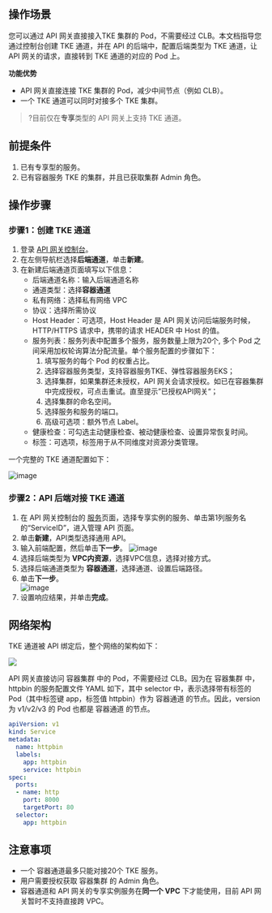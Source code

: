 ## 操作场景

您可以通过 API 网关直接接入TKE 集群的 Pod，不需要经过 CLB。本文档指导您通过控制台创建 TKE 通道，并在 API 的后端中，配置后端类型为 TKE 通道，让 API 网关的请求，直接转到 TKE 通道的对应的 Pod 上。

**功能优势**
- API 网关直接连接 TKE 集群的 Pod，减少中间节点（例如 CLB）。
- 一个 TKE 通道可以同时对接多个 TKE 集群。

>?目前仅在**专享**类型的 API 网关上支持 TKE 通道。

## 前提条件
1. 已有专享型的服务。
2. 已有容器服务 TKE 的集群，并且已获取集群 Admin 角色。

## 操作步骤
### 步骤1：创建 TKE 通道

1. 登录 [API 网关控制台](https://console.cloud.tencent.com/apigateway/index)。
2. 在左侧导航栏选择**后端通道**，单击**新建**。
3. 在新建后端通道页面填写以下信息： 
   - 后端通道名称：输入后端通道名称
   - 通道类型：选择**容器通道**
   - 私有网络：选择私有网络 VPC
   - 协议：选择所需协议
   - Host Header：可选项，Host Header 是 API 网关访问后端服务时候，HTTP/HTTPS 请求中，携带的请求 HEADER 中 Host 的值。
   - 服务列表：服务列表中配置多个服务，服务数量上限为20个, 多个 Pod 之间采用加权轮询算法分配流量。单个服务配置的步骤如下：
     1. 填写服务的每个 Pod 的权重占比。
     2. 选择容器服务类型，支持容器服务TKE、弹性容器服务EKS；
     3. 选择集群，如果集群还未授权，API 网关会请求授权。如已在容器集群中完成授权，可点击重试。直至提示”已授权API网关“；
     4. 选择集群的命名空间。
     5. 选择服务和服务的端口。
     6. 高级可选项：额外节点 Label。
   - 健康检查：可勾选主动健康检查、被动健康检查、设置异常恢复时间。
   - 标签：可选项，标签用于从不同维度对资源分类管理。

一个完整的 TKE 通道配置如下：

![image](https://user-images.githubusercontent.com/128894590/227708218-f113c8ac-f2fa-4b9d-98b9-199eaafeaede.png)


### 步骤2：API 后端对接 TKE 通道
1. 在 API 网关控制台的 [服务](https://console.cloud.tencent.com/apigateway/service)页面，选择专享实例的服务、单击第1列服务名的“ServiceID”，进入管理 API 页面。
2. 单击**新建**，API类型选择通用 API。
3. 输入前端配置，然后单击**下一步**。
![image](https://user-images.githubusercontent.com/128894590/227708638-3441e7ec-e16f-4956-b691-71bc6e112628.png)
4. 选择后端类型为 **VPC内资源**，选择VPC信息，选择对接方式。
5. 选择后端通道类型为 **容器通道**，选择通道、设置后端路径。
6. 单击**下一步**。  
	 ![image](https://user-images.githubusercontent.com/128894590/227709163-f2d8ea27-35c1-464b-9a8d-8eb0c5833a49.png)
5. 设置响应结果，并单击**完成**。

## 网络架构
TKE 通道被 API 绑定后，整个网络的架构如下：

![](https://qcloudimg.tencent-cloud.cn/raw/ca04e628647d61f5b46e68e48a28dc7c.png)

API 网关直接访问 容器集群 中的 Pod，不需要经过 CLB。因为在 容器集群 中，httpbin 的服务配置文件 YAML 如下，其中 selector 中，表示选择带有标签的Pod（其中标签键 app，标签值 httpbin）作为 容器通道 的节点。因此，version 为 v1/v2/v3 的 Pod 也都是 容器通道 的节点。
```yaml
apiVersion: v1
kind: Service
metadata:
  name: httpbin
  labels:
    app: httpbin
    service: httpbin
spec:
  ports:
  - name: http
    port: 8000
    targetPort: 80
  selector:
    app: httpbin
```

 

## 注意事项

- 一个 容器通道最多只能对接20个 TKE 服务。
- 用户需要授权获取 容器集群 的 Admin 角色。
- 容器通道和 API 网关的专享实例服务在**同一个 VPC** 下才能使用，目前 API 网关暂时不支持直接跨 VPC。
